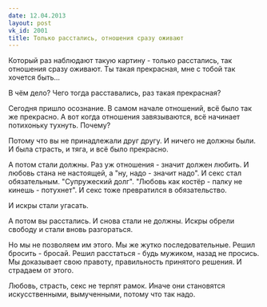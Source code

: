 ```yaml
---
date: 12.04.2013
layout: post
vk_id: 2001
title: Только расстались, отношения сразу оживают
---
```


Который раз наблюдают такую картину - только расстались, так отношения сразу оживают. Ты такая прекрасная, мне с тобой так хочется быть...

В чём дело? Чего тогда расставались, раз такая прекрасная?

Сегодня пришло осознание. В самом начале отношений, всё было так же прекрасно. А вот когда отношения завязываются, всё начинает потихоньку тухнуть. Почему?

Потому что вы не принадлежали друг другу. И ничего не должны были. И была страсть, и тяга, и всё было прекрасно.

А потом стали должны. Раз уж отношения - значит должен любить. И любовь стана не настоящей, а &quot;ну, надо - значит надо&quot;. И секс стал обязательным. &quot;Супружеский долг&quot;. &quot;Любовь как костёр - палку не кинешь - потухнет&quot;. И секс тоже превратился в обязательство.

И искры стали угасать.

А потом вы расстались. И снова стали не должны. Искры обрели свободу и стали вновь разгораться.

Но мы не позволяем им этого. Мы же жутко последовательные. Решил бросить - бросай. Решил расстаться - будь мужиком, назад не просись. Мы доказывает свою правоту, правильность принятого решения. И страдаем от этого.

Любовь, страсть, секс не терпят рамок. Иначе они становятся искусственными, вымученными, потому что так надо.

